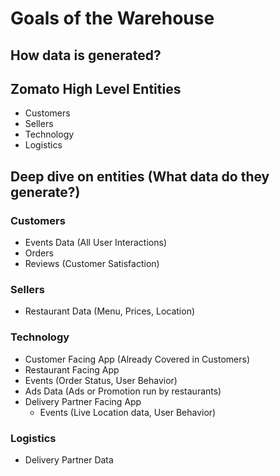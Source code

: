 # Goals of the Warehouse

## How data is generated?

## Zomato High Level Entities
- Customers
- Sellers
- Technology
- Logistics

## Deep dive on entities (What data do they generate?)

### Customers
- Events Data (All User Interactions)
- Orders
- Reviews (Customer Satisfaction)

### Sellers
- Restaurant Data (Menu, Prices, Location)

### Technology
- Customer Facing App (Already Covered in Customers)
- Restaurant Facing App
- Events (Order Status, User Behavior)
- Ads Data (Ads or Promotion run by restaurants)
- Delivery Partner Facing App
  - Events (Live Location data, User Behavior)

### Logistics
- Delivery Partner Data
